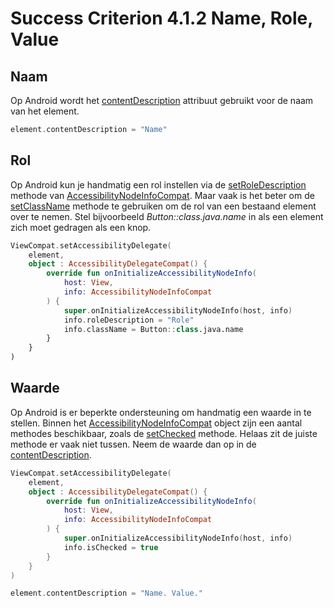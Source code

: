 # Success Criterion 4.1.2 Name, Role, Value

## Naam

Op Android wordt het [contentDescription](https://developer.android.com/reference/android/view/View.html#attr_android:contentDescription) attribuut gebruikt voor de naam van het element.

```kotlin
element.contentDescription = "Name"
```

## Rol

Op Android kun je handmatig een rol instellen via de [setRoleDescription](https://developer.android.com/reference/androidx/core/view/accessibility/AccessibilityNodeInfoCompat#setRoleDescription(java.lang.CharSequence)) methode van [AccessibilityNodeInfoCompat](https://developer.android.com/reference/androidx/core/view/accessibility/AccessibilityNodeInfoCompat). Maar vaak is het beter om de [setClassName](https://developer.android.com/reference/androidx/core/view/accessibility/AccessibilityNodeInfoCompat#setClassName(java.lang.CharSequence)) methode te gebruiken om de rol van een bestaand element over te nemen. Stel bijvoorbeeld _Button::class.java.name_ in als een element zich moet gedragen als een knop.

```kotlin
ViewCompat.setAccessibilityDelegate(
    element,
    object : AccessibilityDelegateCompat() {
        override fun onInitializeAccessibilityNodeInfo(
            host: View,
            info: AccessibilityNodeInfoCompat
        ) {
            super.onInitializeAccessibilityNodeInfo(host, info)
            info.roleDescription = "Role"
            info.className = Button::class.java.name
        }
    }
)
```

## Waarde

Op Android is er beperkte ondersteuning om handmatig een waarde in te stellen. Binnen het [AccessibilityNodeInfoCompat](https://developer.android.com/reference/androidx/core/view/accessibility/AccessibilityNodeInfoCompat) object zijn een aantal methodes beschikbaar, zoals de [setChecked](https://developer.android.com/reference/kotlin/androidx/core/view/accessibility/AccessibilityNodeInfoCompat#setchecked) methode. Helaas zit de juiste methode er vaak niet tussen. Neem de waarde dan op in de [contentDescription](https://developer.android.com/reference/android/view/View.html#attr_android:contentDescription).

```kotlin
ViewCompat.setAccessibilityDelegate(
    element,
    object : AccessibilityDelegateCompat() {
        override fun onInitializeAccessibilityNodeInfo(
            host: View,
            info: AccessibilityNodeInfoCompat
        ) {
            super.onInitializeAccessibilityNodeInfo(host, info)
            info.isChecked = true
        }
    }
)

element.contentDescription = "Name. Value."
```
